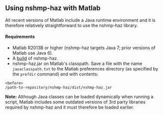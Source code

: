 Using nshmp-haz with Matlab
---------------------------

All recent versions of Matlab include a Java runtime environment and it is therefore relatively straightforward to use the nshmp-haz library.

#### Requirements

*  Matlab R2013B or higher (nshmp-haz targets Java 7; prior versions of Matlab use Java 6).  
*  A [build](/usgs/nshmp-haz/wiki/Building-&-Running) of nshmp-haz.  
*  nshmp-haz.jar on Matlab's classpath. Save a file with the name `javaclasspath.txt` to the Matlab preferences directory (as specified by the `prefdir` command) and with contents:  

  ```
  <before>
  /path-to-repository/nshmp-haz/dist/nshmp-haz.jar
  ```

 **Note:** Although Java classes can be loaded dynamically when running a script, Matlab includes some outdated versions of 3rd party libraries required by nshmp-haz and it must therefore be loaded earlier.

